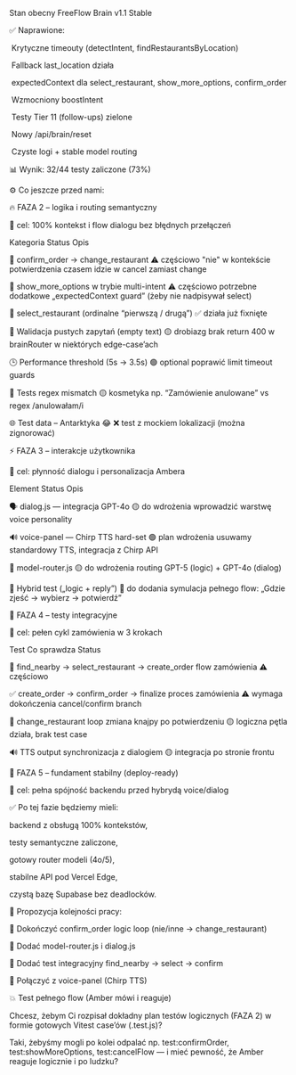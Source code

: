 Stan obecny FreeFlow Brain v1.1 Stable



✅ Naprawione:



&nbsp;Krytyczne timeouty (detectIntent, findRestaurantsByLocation)



&nbsp;Fallback last\_location działa



&nbsp;expectedContext dla select\_restaurant, show\_more\_options, confirm\_order



&nbsp;Wzmocniony boostIntent



&nbsp;Testy Tier 11 (follow-ups) zielone



&nbsp;Nowy /api/brain/reset



&nbsp;Czyste logi + stable model routing



📊 Wynik: 32/44 testy zaliczone (73%)



⚙️ Co jeszcze przed nami:

🔥 FAZA 2 – logika i routing semantyczny



📍 cel: 100% kontekst i flow dialogu bez błędnych przełączeń



Kategoria	Status	Opis

🧠 confirm\_order → change\_restaurant	⚠️ częściowo	"nie" w kontekście potwierdzenia czasem idzie w cancel zamiast change

💬 show\_more\_options w trybie multi-intent	⚠️ częściowo	potrzebne dodatkowe „expectedContext guard” (żeby nie nadpisywał select)

🔢 select\_restaurant (ordinalne “pierwszą / drugą”)	✅ działa	już fixnięte

🧾 Walidacja pustych zapytań (empty text)	🟡 drobiazg	brak return 400 w brainRouter w niektórych edge-case’ach

🕒 Performance threshold (5s → 3.5s)	🟢 optional	poprawić limit timeout guards

🧩 Tests regex mismatch	🟡 kosmetyka	np. “Zamówienie anulowane” vs regex /anulowałam/i

🌐 Test data – Antarktyka	😂 ❌	test z mockiem lokalizacji (można zignorować)

⚡ FAZA 3 – interakcje użytkownika



📍 cel: płynność dialogu i personalizacja Ambera



Element	Status	Opis

🗣️ dialog.js — integracja GPT-4o	🟡 do wdrożenia	wprowadzić warstwę voice personality

🔊 voice-panel — Chirp TTS hard-set	🟢 plan wdrożenia	usuwamy standardowy TTS, integracja z Chirp API

🧰 model-router.js	🟡 do wdrożenia	routing GPT-5 (logic) + GPT-4o (dialog)

💬 Hybrid test („logic + reply”)	🔴 do dodania	symulacja pełnego flow: „Gdzie zjeść → wybierz → potwierdź”

🧩 FAZA 4 – testy integracyjne



📍 cel: pełen cykl zamówienia w 3 krokach



Test	Co sprawdza	Status

🍕 find\_nearby → select\_restaurant → create\_order	flow zamówienia	⚠️ częściowo

✅ create\_order → confirm\_order → finalize	proces zamówienia	⚠️ wymaga dokończenia cancel/confirm branch

🔄 change\_restaurant loop	zmiana knajpy po potwierdzeniu	🟡 logiczna pętla działa, brak test case

🔊 TTS output	synchronizacja z dialogiem	🟡 integracja po stronie frontu

🧱 FAZA 5 – fundament stabilny (deploy-ready)



📍 cel: pełna spójność backendu przed hybrydą voice/dialog



✅ Po tej fazie będziemy mieli:



backend z obsługą 100% kontekstów,



testy semantyczne zaliczone,



gotowy router modeli (4o/5),



stabilne API pod Vercel Edge,



czystą bazę Supabase bez deadlocków.



📌 Propozycja kolejności pracy:



🔧 Dokończyć confirm\_order logic loop (nie/inne → change\_restaurant)



🧩 Dodać model-router.js i dialog.js



🧠 Dodać test integracyjny find\_nearby → select → confirm



🎤 Połączyć z voice-panel (Chirp TTS)



💥 Test pełnego flow (Amber mówi i reaguje)



Chcesz, żebym Ci rozpisał dokładny plan testów logicznych (FAZA 2) w formie gotowych Vitest case’ów (.test.js)?

Taki, żebyśmy mogli po kolei odpalać np. test:confirmOrder, test:showMoreOptions, test:cancelFlow — i mieć pewność, że Amber reaguje logicznie i po ludzku?

